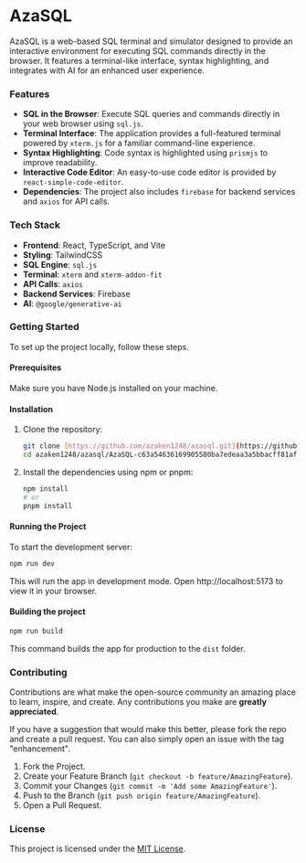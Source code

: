 # AzaSQL

AzaSQL is a web-based SQL terminal and simulator designed to provide an interactive environment for executing SQL commands directly in the browser. It features a terminal-like interface, syntax highlighting, and integrates with AI for an enhanced user experience.

### Features
* **SQL in the Browser**: Execute SQL queries and commands directly in your web browser using `sql.js`.
* **Terminal Interface**: The application provides a full-featured terminal powered by `xterm.js` for a familiar command-line experience.
* **Syntax Highlighting**: Code syntax is highlighted using `prismjs` to improve readability.
* **Interactive Code Editor**: An easy-to-use code editor is provided by `react-simple-code-editor`.
* **Dependencies**: The project also includes `firebase` for backend services and `axios` for API calls.

### Tech Stack
* **Frontend**: React, TypeScript, and Vite
* **Styling**: TailwindCSS
* **SQL Engine**: `sql.js`
* **Terminal**: `xterm` and `xterm-addon-fit`
* **API Calls**: `axios`
* **Backend Services**: Firebase
* **AI**: `@google/generative-ai`

### Getting Started

To set up the project locally, follow these steps.

#### Prerequisites

Make sure you have Node.js installed on your machine.

#### Installation

1.  Clone the repository:
    ```bash
    git clone [https://github.com/azaken1248/azasql.git](https://github.com/azaken1248/azasql.git)
    cd azaken1248/azasql/AzaSQL-c63a54636169905580ba7edeaa3a5bbacff81af0/
    ```
2.  Install the dependencies using npm or pnpm:
    ```bash
    npm install
    # or
    pnpm install
    ```

#### Running the Project

To start the development server:

```bash
npm run dev
```

This will run the app in development mode. Open http://localhost:5173 to view it in your browser.

#### Building the project

```bash
npm run build
```

This command builds the app for production to the `dist` folder.


### Contributing

Contributions are what make the open-source community an amazing place to learn, inspire, and create. Any contributions you make are **greatly appreciated**.

If you have a suggestion that would make this better, please fork the repo and create a pull request. You can also simply open an issue with the tag "enhancement".

1.  Fork the Project.
2.  Create your Feature Branch (`git checkout -b feature/AmazingFeature`).
3.  Commit your Changes (`git commit -m 'Add some AmazingFeature'`).
4.  Push to the Branch (`git push origin feature/AmazingFeature`).
5.  Open a Pull Request.

### License
This project is licensed under the [MIT License](LICENSE.md).
